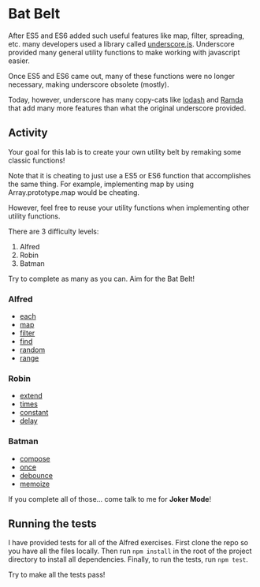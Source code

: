 # Bat Belt

After ES5 and ES6 added such useful features like map, filter, spreading, etc. many developers used a library called [underscore.js](https://underscorejs.org/). Underscore provided many general utility functions to make working with javascript easier.

Once ES5 and ES6 came out, many of these functions were no longer necessary, making underscore obsolete (mostly).

Today, however, underscore has many copy-cats like [lodash](https://lodash.com/) and [Ramda](https://ramdajs.com/) that add many more features than what the original underscore provided.

## Activity

Your goal for this lab is to create your own utility belt by remaking some classic functions!

Note that it is cheating to just use a ES5 or ES6 function that accomplishes the same thing. For example, implementing map by using Array.prototype.map would be cheating.

However, feel free to reuse your utility functions when implementing other utility functions.

There are 3 difficulty levels:

1. Alfred
2. Robin
3. Batman

Try to complete as many as you can. Aim for the Bat Belt!

### Alfred

* [each](https://underscorejs.org/#each)
* [map](https://underscorejs.org/#map)
* [filter](https://underscorejs.org/#filter)
* [find](https://underscorejs.org/#find)
* [random](https://underscorejs.org/#random)
* [range](https://underscorejs.org/#range)

### Robin

* [extend](https://underscorejs.org/#extend)
* [times](https://underscorejs.org/#times)
* [constant](https://underscorejs.org/#constant)
* [delay](https://underscorejs.org/#delay)

### Batman

* [compose](https://underscorejs.org/#compose)
* [once](https://underscorejs.org/#once)
* [debounce](https://underscorejs.org/#debounce)
* [memoize](https://underscorejs.org/#memoize)


If you complete all of those... come talk to me for **Joker Mode**!

## Running the tests

I have provided tests for all of the Alfred exercises. First clone the repo so you have all the files locally. Then run `npm install` in the root of the project directory to install all dependencies. Finally, to run the tests, run `npm test`.

Try to make all the tests pass!

